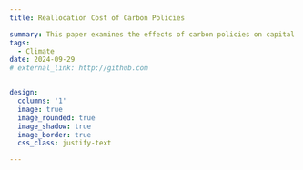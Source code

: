 ```yaml
---
title: Reallocation Cost of Carbon Policies

summary: This paper examines the effects of carbon policies on capital reallocation and emission reductions in the economy, using a model that captures the interactions between green and brown capital, productivity, and emissions. The model is estimated using data from the Swedish manufacturing sector between 1990 and 2015. Three key findings emerge from the analysis. First, the elasticity of substitution between green and brown capital is lower in high-emission industries, although the relative importance of green capital remains similar across both brown and green industries. Additionally, a positive correlation is found between productivity and emission intensity specifically in the brown industries. Second, the primary driver of emission reductions is the emission tax, which accounts for a 54% reduction, while improvements in emission technology contribute a further 50% reduction. However, productivity growth increases emissions by 64% through expanded production, leading to a net emission reduction of 40% over the study period. Third, the emission tax proves to be the most effective policy for reducing emissions. Equivalent reductions through green capital subsidies would require a 94% discount on the interest rate, leading to a 250% reduction in overall economic output. The model further predicts that the current tax rate will achieve a 45% reduction in emissions by 2040, falling short of the 75% target. To meet this goal, a tax rate 270% higher than the current level would be necessary.
tags:
  - Climate
date: 2024-09-29
# external_link: http://github.com


design:
  columns: '1'
  image: true
  image_rounded: true
  image_shadow: true
  image_border: true
  css_class: justify-text

---
```

